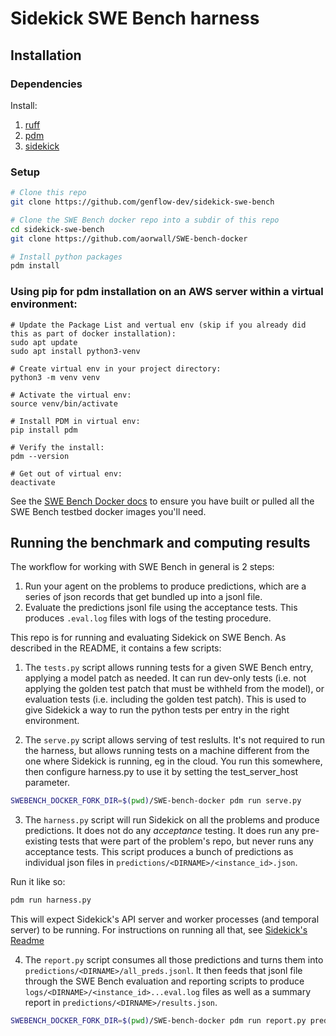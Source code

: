 # Sidekick SWE Bench harness

## Installation

### Dependencies

Install:

1. [ruff](https://docs.astral.sh/ruff/installation/)
2. [pdm](https://pdm-project.org/en/latest/#installation)
3. [sidekick](TODO)

### Setup

```sh
# Clone this repo
git clone https://github.com/genflow-dev/sidekick-swe-bench

# Clone the SWE Bench docker repo into a subdir of this repo
cd sidekick-swe-bench
git clone https://github.com/aorwall/SWE-bench-docker

# Install python packages
pdm install
```


### Using pip for pdm installation on an AWS server within a virtual environment:
```
# Update the Package List and vertual env (skip if you already did this as part of docker installation):
sudo apt update
sudo apt install python3-venv

# Create virtual env in your project directory:
python3 -m venv venv

# Activate the virtual env:
source venv/bin/activate

# Install PDM in virtual env:
pip install pdm

# Verify the install:
pdm --version

# Get out of virtual env:
deactivate
```

See the
[SWE Bench Docker docs](https://github.com/aorwall/SWE-bench-docker)
to ensure you have built or pulled all the SWE Bench testbed
docker images you'll need.

## Running the benchmark and computing results

The workflow for working with SWE Bench in general is 2 steps:

1. Run your agent on the problems to produce predictions, which are a series of json records that get bundled up into a jsonl file.
2. Evaluate the predictions jsonl file using the acceptance tests. This produces `.eval.log` files with logs of the testing procedure.

This repo is for running and evaluating Sidekick on SWE Bench. As described in the README, it contains a few scripts:

1. The `tests.py` script allows running tests for a given SWE Bench entry, applying a model patch as needed. It can run dev-only tests (i.e. not applying the golden test patch that must be withheld from the model), or evaluation tests (i.e. including the golden test patch). This is used to give Sidekick a way to run the python tests per entry in the right environment.

2. The `serve.py` script allows serving of test reslults. It's not required to run the harness, but allows running tests on a machine different from the one where Sidekick is running, eg in the cloud. You run this somewhere, then configure harness.py to use it by setting the test_server_host parameter.

```sh
SWEBENCH_DOCKER_FORK_DIR=$(pwd)/SWE-bench-docker pdm run serve.py
```

3. The `harness.py` script will run Sidekick on all the problems and produce predictions. It does not do any *acceptance* testing. It does run any pre-existing tests that were part of the problem's repo, but never runs any acceptance tests. This script produces a bunch of predictions as individual json files in `predictions/<DIRNAME>/<instance_id>.json`.

Run it like so:

```sh
pdm run harness.py 
```

This will expect Sidekick's API server and worker processes (and temporal server) to be running. For instructions on running all that, see [Sidekick's Readme](TODO)

4. The `report.py` script consumes all those predictions and turns them into `predictions/<DIRNAME>/all_preds.jsonl`. It then feeds that jsonl file through the SWE Bench evaluation and reporting scripts to produce `logs/<DIRNAME>/<instance_id>...eval.log` files as well as a summary report in `predictions/<DIRNAME>/results.json`.


```sh
SWEBENCH_DOCKER_FORK_DIR=$(pwd)/SWE-bench-docker pdm run report.py predictions/<DIRNAME>
```

